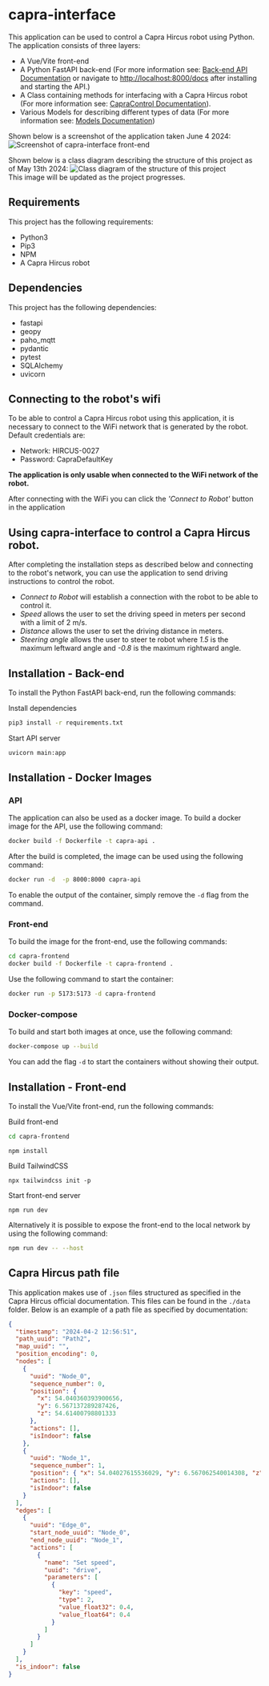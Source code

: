 # capra-interface

This application can be used to control a Capra Hircus robot using Python.
The application consists of three layers:

- A Vue/Vite front-end
- A Python FastAPI back-end (For more information see: [Back-end API Documentation](docs/API.md) or navigate to [http://localhost:8000/docs](http://localhost:8000/docs) after installing and starting the API.)
- A Class containing methods for interfacing with a Capra Hircus robot (For more information see: [CapraControl Documentation](docs/controller.md)).
- Various Models for describing different types of data (For more information see: [Models Documentation](docs/models.md))

Shown below is a screenshot of the application taken June 4 2024:
![Screenshot of capra-interface front-end](docs/images/capra_interface_scr.jpg)

Shown below is a class diagram describing the structure of this project as of May 13th 2024:
![Class diagram of the structure of this project](docs/images/class_diagram.png)  
This image will be updated as the project progresses.

## Requirements

This project has the following requirements:

- Python3
- Pip3
- NPM
- A Capra Hircus robot

## Dependencies

This project has the following dependencies:

- fastapi
- geopy
- paho_mqtt
- pydantic
- pytest
- SQLAlchemy
- uvicorn

## Connecting to the robot's wifi

To be able to control a Capra Hircus robot using this application, it is necessary to connect to the WiFi network that is generated by the robot.
Default credentials are:

- Network: HIRCUS-0027
- Password: CapraDefaultKey

**The application is only usable when connected to the WiFi network of the robot.**

After connecting with the WiFi you can click the _'Connect to Robot'_ button in the application

## Using capra-interface to control a Capra Hircus robot.

After completing the installation steps as described below and connecting to the robot's network, you can use the application to send driving instructions to control the robot.

- _Connect to Robot_ will establish a connection with the robot to be able to control it.
- _Speed_ allows the user to set the driving speed in meters per second with a limit of 2 m/s.
- _Distance_ allows the user to set the driving distance in meters.
- _Steering angle_ allows the user to steer te robot where _1.5_ is the maximum leftward angle and _-0.8_ is the maximum rightward angle.

## Installation - Back-end

To install the Python FastAPI back-end, run the following commands:

Install dependencies

```bash
pip3 install -r requirements.txt
```

Start API server

```bash
uvicorn main:app
```

## Installation - Docker Images

### API

The application can also be used as a docker image. To build a docker image for the API, use the following command:

```bash
docker build -f Dockerfile -t capra-api .
```

After the build is completed, the image can be used using the following command:

```bash
docker run -d  -p 8000:8000 capra-api
```

To enable the output of the container, simply remove the `-d` flag from the command.

### Front-end

To build the image for the front-end, use the following commands:

```bash
cd capra-frontend
docker build -f Dockerfile -t capra-frontend .
```

Use the following command to start the container:

```bash
docker run -p 5173:5173 -d capra-frontend
```

### Docker-compose

To build and start both images at once, use the following command:

```bash
docker-compose up --build
```

You can add the flag `-d` to start the containers without showing their output.

## Installation - Front-end

To install the Vue/Vite front-end, run the following commands:

Build front-end

```bash
cd capra-frontend
```

```
npm install
```

Build TailwindCSS

```
npx tailwindcss init -p
```

Start front-end server

```
npm run dev
```

Alternatively it is possible to expose the front-end to the local network by using the following command:

```bash
npm run dev -- --host
```

## Capra Hircus path file

This application makes use of `.json` files structured as specified in the Capra Hircus official documentation. This files can be found in the `./data` folder.
Below is an example of a path file as specified by documentation:

```json
{
  "timestamp": "2024-04-2 12:56:51",
  "path_uuid": "Path2",
  "map_uuid": "",
  "position_encoding": 0,
  "nodes": [
    {
      "uuid": "Node_0",
      "sequence_number": 0,
      "position": {
        "x": 54.040360393900656,
        "y": 6.567137289287426,
        "z": 54.61400798801333
      },
      "actions": [],
      "isIndoor": false
    },
    {
      "uuid": "Node_1",
      "sequence_number": 1,
      "position": { "x": 54.04027615536029, "y": 6.567062540014308, "z": 0.0 },
      "actions": [],
      "isIndoor": false
    }
  ],
  "edges": [
    {
      "uuid": "Edge_0",
      "start_node_uuid": "Node_0",
      "end_node_uuid": "Node_1",
      "actions": [
        {
          "name": "Set speed",
          "uuid": "drive",
          "parameters": [
            {
              "key": "speed",
              "type": 2,
              "value_float32": 0.4,
              "value_float64": 0.4
            }
          ]
        }
      ]
    }
  ],
  "is_indoor": false
}
```
